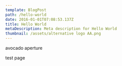 ```yaml
---
template: BlogPost
path: /hello-world
date: 2016-01-01T07:08:53.137Z
title: Hello World
metaDescription: Meta description for Hello World
thumbnail: /assets/alternative logo AA.png
---
```

avocado aperture

test page
